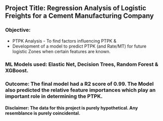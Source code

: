 ## Project Title: Regression Analysis of Logistic Freights for  a Cement Manufacturing Company

### Objective:  
- PTPK Analysis - To find factors influencing PTPK & 
- Development of a model to predict PTPK (and Rate/MT) for future logistic Zones when certain features are known.



### ML Models used: Elastic Net, Decision Trees, Random Forest & XGBoost.

### Outcome: The final model had a R2 score of 0.99. The Model also predicted the relative feature importances which play an important role in determining the PTPK.






#### Disclaimer: The data  for this project is purely hypothetical. Any resemblance is purely coincidental.
